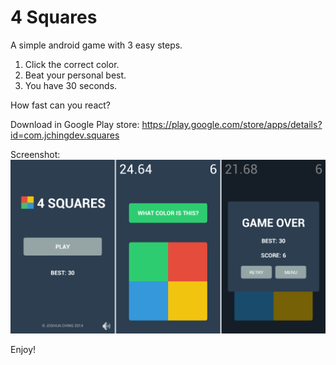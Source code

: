 4 Squares
==================

A simple android game with 3 easy steps.

1. Click the correct color.
2. Beat your personal best.
3. You have 30 seconds.

How fast can you react?

Download in Google Play store:
https://play.google.com/store/apps/details?id=com.jchingdev.squares

Screenshot:
![](https://raw.githubusercontent.com/JoshuaChing/4Squares/master/screenshots/screenshot1.png)

Enjoy!
